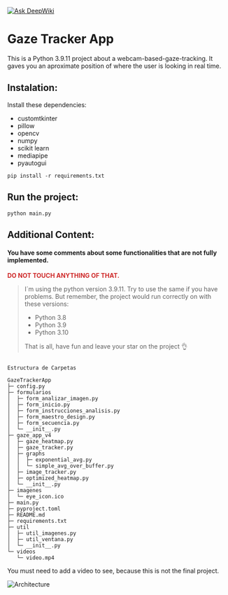 [![Ask DeepWiki](https://deepwiki.com/badge.svg)](https://deepwiki.com/Daviddotcoms/GazeTracker)

# Gaze Tracker App


This is a Python 3.9.11 project about a webcam-based-gaze-tracking. It gaves you an aproximate position of where the user is looking in real time.

## Instalation:
Install these dependencies:
- customtkinter
- pillow
- opencv
- numpy
- scikit learn
- mediapipe
- pyautogui

```shell
pip install -r requirements.txt
```

## Run the project:
```shell
python main.py
```

## Additional Content:
####  You have some comments about some functionalities that are not fully implemented. 
**<span style="color:rgb(206, 42, 42)">DO NOT TOUCH ANYTHING OF THAT.</span>**

<!-- Warning for a GITHUB ALERT -->
<!-- > [!WARNING]  -->
> I´m using the python version 3.9.11. Try to use the same if you have problems. But remember, the project would run correctly on with these versions:
> - Python 3.8
> - Python 3.9
> - Python 3.10
>
> That is all, have fun and leave your star on the project 👌

```

Estructura de Carpetas

GazeTrackerApp
├─ config.py
├─ formularios
│  ├─ form_analizar_imagen.py
│  ├─ form_inicio.py
│  ├─ form_instrucciones_analisis.py
│  ├─ form_maestro_design.py
│  ├─ form_secuencia.py
│  └─ __init__.py
├─ gaze_app_v4
│  ├─ gaze_heatmap.py
│  ├─ gaze_tracker.py
│  ├─ graphs
│  │  ├─ exponential_avg.py
│  │  └─ simple_avg_over_buffer.py
│  ├─ image_tracker.py
│  ├─ optimized_heatmap.py
│  └─ __init__.py
├─ imagenes
│  └─ eye_icon.ico
├─ main.py
├─ pyproject.toml
├─ README.md
├─ requirements.txt
├─ util
│  ├─ util_imagenes.py
│  ├─ util_ventana.py
│  └─ __init__.py
└─ videos
   └─ video.mp4
```

You must need to add a video to see, because this is not the final project.

![Architecture](https://github.com/user-attachments/assets/1dc405b6-0941-4884-9d94-f06af3c393a6)


